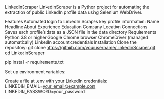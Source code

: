 LinkedinScraper
LinkedinScraper is a Python project for automating the extraction of public LinkedIn profile data using Selenium WebDriver.

Features
Automated login to LinkedIn
Scrapes key profile information:
Name
Headline
About
Experience
Education
Company
Location
Connections
Saves each profile’s data as a JSON file in the data directory
Requirements
Python 3.8 or higher
Google Chrome browser
ChromeDriver (managed automatically)
LinkedIn account credentials
Installation
Clone the repository:
git clone https://github.com/yourusername/LinkedinScraper.git
cd LinkedinScraper

pip install -r requirements.txt

Set up environment variables:

Create a file at .env with your LinkedIn credentials:
LINKEDIN_EMAIL=your_email@example.com
LINKEDIN_PASSWORD=your_password
